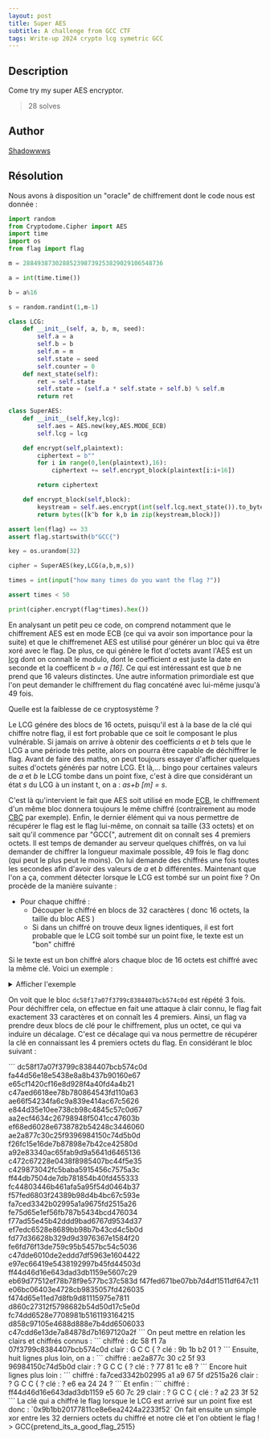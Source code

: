 ```yaml
---
layout: post
title: Super AES 
subtitle: A challenge from GCC CTF
tags: Write-up 2024 crypto lcg symetric GCC
---
```


## Description

Come try my super AES encryptor.

> 28 solves

## Author
[Shadowwws](https://twitter.com/Shadowwws7)
## Résolution
Nous avons à disposition un "oracle" de chiffrement dont le code nous est donnée :

```python
import random
from Cryptodome.Cipher import AES
import time
import os
from flag import flag

m = 288493873028852398739253829029106548736

a = int(time.time())

b = a%16

s = random.randint(1,m-1)

class LCG:
    def __init__(self, a, b, m, seed):
        self.a = a
        self.b = b
        self.m = m
        self.state = seed
        self.counter = 0
    def next_state(self):
        ret = self.state
        self.state = (self.a * self.state + self.b) % self.m
        return ret

class SuperAES:
    def __init__(self,key,lcg):
        self.aes = AES.new(key,AES.MODE_ECB)
        self.lcg = lcg

    def encrypt(self,plaintext):
        ciphertext = b""
        for i in range(0,len(plaintext),16):
            ciphertext += self.encrypt_block(plaintext[i:i+16])

        return ciphertext

    def encrypt_block(self,block):
        keystream = self.aes.encrypt(int(self.lcg.next_state()).to_bytes(16,"big"))
        return bytes([k^b for k,b in zip(keystream,block)])

assert len(flag) == 33
assert flag.startswith(b"GCC{") 

key = os.urandom(32)

cipher = SuperAES(key,LCG(a,b,m,s))

times = int(input("how many times do you want the flag ?"))

assert times < 50

print(cipher.encrypt(flag*times).hex())
```
En analysant un petit peu ce code, on comprend notamment que le chiffrement AES est en mode ECB (ce qui va avoir son importance pour la suite) et que le chiffremenet AES est utilisé pour générer un bloc qui va être xoré avec le flag. De plus, ce qui génère le flot d'octets avant l'AES est un [lcg](https://en.wikipedia.org/wiki/Linear_congruential_generator) dont on connaît le modulo, dont le coefficient *a* est juste la date en seconde et la coefficent *b = a [16]*. Ce qui est intéressant est que *b* ne prend que 16 valeurs distinctes. Une autre information primordiale est que l'on peut demander le chiffrement du flag concaténé avec lui-même jusqu'à 49 fois.

Quelle est la faiblesse de ce cryptosystème ?

Le LCG génére des blocs de 16 octets, puisqu'il est à la base de la clé qui chiffre notre flag, il est fort probable que ce soit le composant le plus vulnérable. Si jamais on arrive à obtenir des coefficients *a* et *b* tels que le LCG a une période très petite, alors on pourra être capable de déchiffrer le flag. Avant de faire des maths, on peut toujours essayer d'afficher quelques suites d'octets générés par notre LCG.
Et là,... bingo pour certaines valeurs de *a* et *b* le LCG tombe dans un point fixe, c'est à dire que considérant un état *s* du LCG à un instant t, on a : *as+b [m] = s*.

C'est là qu'intervient le fait que AES soit utilisé en mode [ECB](https://fr.wikipedia.org/wiki/Mode_d%27op%C3%A9ration_(cryptographie)#%C2%AB_Electronic_Codebook_Block_%C2%BB_(ECB):_dictionnaire_de_codes), le chiffrement d'un même bloc donnera toujours le même chiffré (contrairement au mode [CBC](https://fr.wikipedia.org/wiki/Mode_d%27op%C3%A9ration_(cryptographie)#%C2%AB_Cipher_Block_Chaining_%C2%BB_(CBC):_encha%C3%AEnement_de_blocs) par exemple).
Enfin, le dernier élément qui va nous permettre de récupérer le flag est le flag lui-même, on connait sa taille (33 octets) et on sait qu'il commence par "GCC{", autrement dit on connaît ses 4 premiers octets.
Il est temps de demander au serveur quelques chiffrés, on va lui demander de chiffrer la longueur maximale possible, 49 fois le flag donc (qui peut le plus peut le moins). On lui demande des chiffrés une fois toutes les secondes afin d'avoir des valeurs de *a* et *b* différentes.
Maintenant que l'on a ça, comment détecter lorsque le LCG est tombé sur un point fixe ?
On procède de la manière suivante :
- Pour chaque chiffré :
	- Découper le chiffré en blocs de 32 caractères ( donc 16 octets, la taille du bloc AES )
	- Si dans un chiffré on trouve deux lignes identiques, il est fort probable que le LCG soit tombé sur un point fixe, le texte est un "bon" chiffré

Si le texte est un bon chiffré alors chaque bloc de 16 octets est chiffré avec la même clé. Voici un exemple :
<details>
  <summary>Afficher l'exemple</summary>
  ### Exemple de chiffré faible
  ```
  68e0e53340f42e2d55c76666cd68404e
	ce348ce07b77c4f6b5b67b4a5b288a64
	9a8e6c59a848c208f00ab18963a8a1ac
	de5e475677ea61901ff27ffe298148f7
	fe0c228a9d4784fcab6b37bccebfe566
	386306e76520c9be2b805e68f934b0b3
	fb370e82224d2bb7aea9e294cba77ec0
	c79d91266096f39742b64b08792dcc61
	c6d485d3bf7ff405c454beed7319870a
	b70a7353289c7f18f7e2cf872ec7c9a9
	45003b26952a27cef1d3a22736264664
	b07147d75c39cd838fb4f812a78e6214
	57cb316fe1f19e1e8f925ae602c41ab1
	717f36619f87d701166530519cf4dc5d
	3372133432e3a22384877705826845eb
	7d650bd055f4bc7dd972ccef0d82a88c
	0b98966cf62537bce44515d4c4885a15
	fe75d65e1ef56fb787b5434bcd476034
	f77ad55e45b42ddd9bad6767d9534d37
	ef7edc6528e8689bb98b7b43cd4c5b0d
	fd77d36628b329d9d3976367e1584f20
	fe6fd76f13de759c95b5457bc54c5036
	c47dde6010de2eddd7df5963e1604422
	e97ec66419e5438192997b45fd44503d
	ff44d46d16e643dad3db1159e5607c29
	eb69d77512ef78b78f9e577bc37c583d
	f47fed671be07bb7d4df1511df647c11
	e06bc06403e4728cb9835057fd426035
	f474d65e11ed7d8fb9d81115975e7811
	d860c27312f5798682b54d50d17c5e0d
	fc74dd6528e7708981b5161193164215
	d858c97105e4688d888e7b4dd6506033
	c47cdd6e13de7a84878d7b1697120a2f
	dc58f17a07f3799c8384407bcb574c0d
	fa44d56e18e5438e8a8b437b90160e67
	e65cf1420cf16e8d928f4a40fd4a4b21
	c47aed6618ee78b780864543fd110a63
	ae66f54234fa6c9a839e414ac67c5626
	e844d35e10ee738cb98c4845c57c0d67
	aa2ecf4634c26798948f5041cc47603b
	ef68ed6028e6738782b54248c3446060
	ae2a877c30c25f9396984150c74d5b0d
	f26fc15e16de7b87898e7b42ce42580d
	a92e83340ac65fab9d9a5641d6465136
	c472c67228e0438f8985407bc44f5e35
	c429873042fc5baba5915456c7575a3c
	ff44db7504de7db781854b40fd455333
	fc44803446b461afa5a95f54d0464b37
	f57fed6803f24389b98d4b4bc67c593e
	fa7ced3342b02995a1a9675fd2515a26
	fe75d65e1ef56fb787b5434bcd476034
	f77ad55e45b42ddd9bad6767d9534d37
	ef7edc6528e8689bb98b7b43cd4c5b0d
	fd77d36628b329d9d3976367e1584f20
	fe6fd76f13de759c95b5457bc54c5036
	c47dde6010de2eddd7df5963e1604422
	e97ec66419e5438192997b45fd44503d
	ff44d46d16e643dad3db1159e5607c29
	eb69d77512ef78b78f9e577bc37c583d
	f47fed671be07bb7d4df1511df647c11
	e06bc06403e4728cb9835057fd426035
	f474d65e11ed7d8fb9d81115975e7811
	d860c27312f5798682b54d50d17c5e0d
	fc74dd6528e7708981b5161193164215
	d858c97105e4688d888e7b4dd6506033
	c47cdd6e13de7a84878d7b1697120a2f
	dc58f17a07f3799c8384407bcb574c0d
	fa44d56e18e5438e8a8b437b90160e67
	e65cf1420cf16e8d928f4a40fd4a4b21
	c47aed6618ee78b780864543fd110a63
	ae66f54234fa6c9a839e414ac67c5626
	e844d35e10ee738cb98c4845c57c0d67
	aa2ecf4634c26798948f5041cc47603b
	ef68ed6028e6738782b54248c3446060
	ae2a877c30c25f9396984150c74d5b0d
	f26fc15e16de7b87898e7b42ce42580d
	a92e83340ac65fab9d9a5641d6465136
	c472c67228e0438f8985407bc44f5e35
	c429873042fc5baba5915456c7575a3c
	ff44db7504de7db781854b40fd455333
	fc44803446b461afa5a95f54d0464b37
	f57fed6803f24389b98d4b4bc67c593e
	fa7ced3342b02995a1a9675fd2515a26
	fe75d65e1ef56fb787b5434bcd476034
	f77ad55e45b42ddd9bad6767d9534d37
	ef7edc6528e8689bb98b7b43cd4c5b0d
	fd77d36628b329d9d3976367e1584f20
	fe6fd76f13de759c95b5457bc54c5036
	c47dde6010de2eddd7df5963e1604422
	e97ec66419e5438192997b45fd44503d
	ff44d46d16e643dad3db1159e5607c29
	eb69d77512ef78b78f9e577bc37c583d
	f47fed671be07bb7d4df1511df647c11
	e06bc06403e4728cb9835057fd426035
	f474d65e11ed7d8fb9d81115975e7811
	d860c27312f5798682b54d50d17c5e0d
	fc74dd6528e7708981b5161193164215
	d858c97105e4688d888e7b4dd6506033
	c47cdd6e13de7a84878d7b1697120a2f
	dc58f17a07f3799c8384407bcb574c0d
	fa44d56e18e5438e8a8b437b90160e67
	e6
  ```
</details>

On voit que le bloc `dc58f17a07f3799c8384407bcb574c0d` est répété 3 fois. Pour déchiffrer cela, on effectue en fait une attaque à clair connu, le flag fait exactement 33 caractères et on connaît les 4 premiers. Ainsi, un flag va prendre deux blocs de clé pour le chiffrement, plus un octet, ce qui va induire un décalage. C'est ce décalage qui va nous permettre de récupérer la clé en connaissant les 4 premiers octets du flag.
En considérant le bloc suivant :
</details>
```
	dc58f17a07f3799c8384407bcb574c0d
	fa44d56e18e5438e8a8b437b90160e67
	e65cf1420cf16e8d928f4a40fd4a4b21
	c47aed6618ee78b780864543fd110a63
	ae66f54234fa6c9a839e414ac67c5626
	e844d35e10ee738cb98c4845c57c0d67
	aa2ecf4634c26798948f5041cc47603b
	ef68ed6028e6738782b54248c3446060
	ae2a877c30c25f9396984150c74d5b0d
	f26fc15e16de7b87898e7b42ce42580d
	a92e83340ac65fab9d9a5641d6465136
	c472c67228e0438f8985407bc44f5e35
	c429873042fc5baba5915456c7575a3c
	ff44db7504de7db781854b40fd455333
	fc44803446b461afa5a95f54d0464b37
	f57fed6803f24389b98d4b4bc67c593e
	fa7ced3342b02995a1a9675fd2515a26
	fe75d65e1ef56fb787b5434bcd476034
	f77ad55e45b42ddd9bad6767d9534d37
	ef7edc6528e8689bb98b7b43cd4c5b0d
	fd77d36628b329d9d3976367e1584f20
	fe6fd76f13de759c95b5457bc54c5036
	c47dde6010de2eddd7df5963e1604422
	e97ec66419e5438192997b45fd44503d
	ff44d46d16e643dad3db1159e5607c29
	eb69d77512ef78b78f9e577bc37c583d
	f47fed671be07bb7d4df1511df647c11
	e06bc06403e4728cb9835057fd426035
	f474d65e11ed7d8fb9d81115975e7811
	d860c27312f5798682b54d50d17c5e0d
	fc74dd6528e7708981b5161193164215
	d858c97105e4688d888e7b4dd6506033
	c47cdd6e13de7a84878d7b1697120a2f
```
</details>
On peut mettre en relation les clairs et chiffrés connus :
```
chiffré : dc 58 f1 7a 07f3799c8384407bcb574c0d
clair :   G  C  C  {  ?
clé :     9b 1b b2 01 ?
```
Ensuite, huit lignes plus loin, on a :
```
chiffré : ae2a877c 30 c2 5f 93 96984150c74d5b0d
clair :   ?        G  C  C  {  ?
clé :     ?        77 81 1c e8 ?
```
Encore huit lignes plus loin :
```
chiffré : fa7ced3342b02995 a1 a9 67 5f d2515a26
clair :   ?                G  C  C  {  ?
clé :     ?                e6 ea 24 24 ?
```
Et enfin :
```
chiffré : ff44d46d16e643dad3db1159 e5 60 7c 29
clair :   ?                        G  C  C  {  
clé :     ?                        a2 23 3f 52
```
La clé qui a chiffré le flag lorsque le LCG est arrivé sur un point fixe est donc :
`0x9b1bb20177811ce8e6ea2424a2233f52`
On fait ensuite un simple xor entre les 32 derniers octets du chiffré et notre clé et l'on obtient le flag !
> GCC{pretend_its_a_good_flag_2515}
